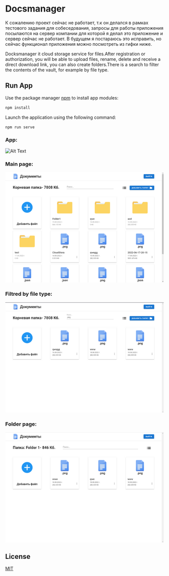 # Docsmanager

К сожалению проект сейчас не работает, т.к он делался в рамках тестового задания для собеседования, запросы для работы приложения посылаются на сервер компании для которой я делал это приложение и сервер сейчас не работает. В будущем я постараюсь это исправить, но сейчас функционал приложения можно посмотреть из гифки ниже.

Docksmanager it cloud storage service for files.After registration or authorization, you will be able to upload files, rename, delete and receive a direct download link, you can also create folders.There is a search to filter the contents of the vault, for example by file type.

## Run App

Use the package manager [npm](https://pip.pypa.io/en/stable/) to install app modules:

```bash
npm install
```
Launch the application using the following command:
```bash
npm run serve
```
### App:
![Alt Text](readmeImg/2022-09-19-15-37-49.gif)

### Main page:
![Alt-текст](readmeImg/image.png)

### Filtred by file type:
![Alt-текст](readmeImg/image1.png)

### Folder page:
![Alt-текст](readmeImg/image2.png)

## License
[MIT](https://choosealicense.com/licenses/mit/)
